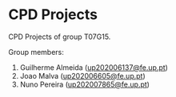 # CPD Projects

CPD Projects of group T07G15.

Group members:

1. Guilherme Almeida (up202006137@fe.up.pt)
2. Joao Malva (up202006605@fe.up.pt)
3. Nuno Pereira (up202007865@fe.up.pt)
